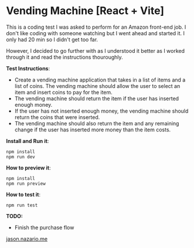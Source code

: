 # Vending Machine [React + Vite]

This is a coding test I was asked to perform for an Amazon front-end job. I don't like coding with someone watching but I went ahead and started it. I only had 20 min so I didn't get too far.

However, I decided to go further with as I understood it better as I worked through it and read the instructions thouroughly.

**Test Instructions**:

- Create a vending machine application that takes in a
  list of items and a
  list of coins.
  The vending machine should
  allow the user to select an item and
  insert coins to pay for the item.
- The vending machine should
  return the item if the user has inserted enough money.
- If the user has not inserted enough money,
  the vending machine should return the coins that were inserted.
- The vending machine should also
  return the item and any remaining change if the user has inserted more money than the item costs.

**Install and Run it**:

```
npm install
npm run dev
```

**How to preview it**:

```
npm install
npm run preview
```

**How to test it**:

```
npm run test
```

**TODO:**

- Finish the purchase flow

[jason.nazario.me](https://jason.nazario.me "jason.nazario.me")
